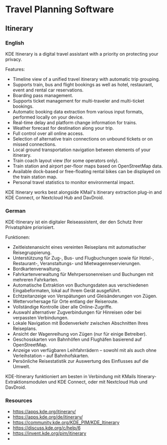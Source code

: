 # Travel Planning Software


## Itinerary

### English

KDE Itinerary is a digital travel assistant with a priority on protecting your privacy.

Features:

- Timeline view of a unified travel itinerary with automatic trip grouping.
- Supports train, bus and flight bookings as well as hotel, restaurant, event and rental car reservations.
- Boarding pass management.
- Supports ticket management for multi-traveler and multi-ticket bookings.
- Automatic booking data extraction from various input formats, performed locally on your device.
- Real-time delay and platform change information for trains.
- Weather forecast for destination along your trip.
- Full control over all online access.
- Selection of alternative train connections on unbound tickets or on missed connections.
- Local ground transportation navigation between elements of your itinerary.
- Train coach layout view (for some operators only).
- Train station and airport per-floor maps based on OpenStreetMap data.
- Available dock-based or free-floating rental bikes can be displayed on the train station map.
- Personal travel statistics to monitor environmental impact.

KDE Itinerary works best alongside KMail's itinerary extraction plug-in and KDE Connect, or Nextcloud Hub and DavDroid.

### German

KDE-Itinerary ist ein digitaler Reiseassistent, der den Schutz Ihrer Privatsphäre priorisiert.

Funktionen:

- Zeitleistenansicht eines vereinten Reiseplans mit automatischer Reisegruppierung.
- Unterstützung für Zug-, Bus- und Flugbuchungen sowie für Hotel-, Restaurant-, Veranstaltungs- und Mietwagenreservierungen.
- Bordkartenverwaltung.
- Fahrkartenverwaltung für Mehrpersonenreisen und Buchungen mit mehreren Fahrkarten.
- Automatische Extraktion von Buchungsdaten aus verschiedenen Eingabeformaten, lokal auf Ihrem Gerät ausgeführt.
- Echtzeitanzeige von Verspätungen und Gleisänderungen von Zügen.
- Wettervorhersage für Orte entlang der Reiseroute.
- Vollständige Kontrolle über alle Online-Zugriffe.
- Auswahl alternativer Zugverbindungen für Hinreisen oder bei verpassten Verbindungen.
- Lokale Navigation mit Bodenverkehr zwischen Abschnitten Ihres Reiseplans.
- Ansicht der Wagenreihung von Zügen (nur für einige Betreiber).
- Geschosskarten von Bahnhöfen und Flughäfen basierend auf OpenStreetMap.
- Anzeige von verfügbaren Leihfahrrädern – sowohl mit als auch ohne Verleihstation – auf Bahnhofskarten.
- Persönliche Reisestatistik zur Auswertung des Einflusses auf die Umwelt.

KDE-Itinerary funktioniert am besten in Verbindung mit KMails Itinerary-Extraktionsmodulen und KDE Connect, oder mit Nextcloud Hub und DavDroid.

### Resources
- https://apps.kde.org/itinerary/
- https://apps.kde.org/de/itinerary/
- https://community.kde.org/KDE_PIM/KDE_Itinerary
- https://discuss.kde.org/c/help/6
- https://invent.kde.org/pim/itinerary
- 